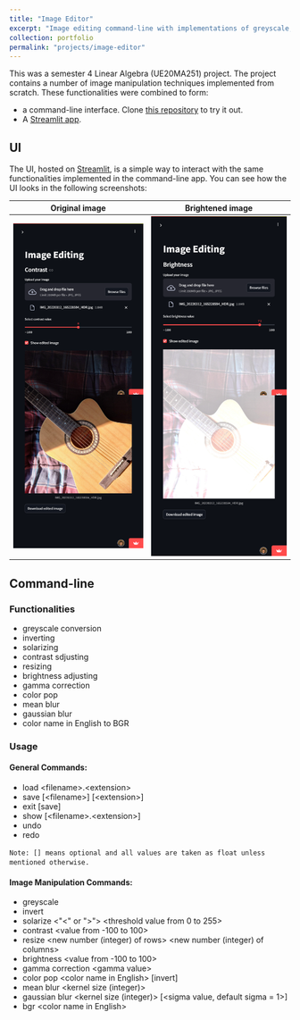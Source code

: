 ```yaml
---
title: "Image Editor"
excerpt: "Image editing command-line with implementations of greyscale, Gaussian blurring, masking based on colour range (HSV), etc. from scratch using OpenCV, NumPy, Pillow and Matplotlib."
collection: portfolio
permalink: "projects/image-editor"
---
```


This was a semester 4 Linear Algebra (UE20MA251) project.
The project contains a number of image manipulation techniques implemented from scratch.
These functionalities were combined to form:
- a command-line interface. Clone [this repository](https://github.com/ashishkulkarnii/image-editing-cli) to try it out.
- A [Streamlit app](https://image-editing.streamlit.app/).

## UI

The UI, hosted on [Streamlit](https://streamlit.io/), is a simple way to interact with the same functionalities implemented in the command-line app.
You can see how the UI looks in the following screenshots:

Original image | Brightened image
-- | --
![Original image](/images/image-editor-streamlit/1.png) | ![Brightness +73](/images/image-editor-streamlit/2.png)

## Command-line

### Functionalities

- greyscale conversion
- inverting
- solarizing
- contrast sdjusting
- resizing
- brightness adjusting
- gamma correction
- color pop
- mean blur
- gaussian blur
- color name in English to BGR

### Usage

#### General Commands:
* load &lt;filename>.&lt;extension>
* save [&lt;filename>] [&lt;extension>]
* exit [save]
* show [&lt;filename>.&lt;extension>]
* undo
* redo

`Note: [] means optional and all values are taken as float unless mentioned otherwise.`

#### Image Manipulation Commands:
* greyscale
* invert
* solarize &lt;"<" or ">"> &lt;threshold value from 0 to 255>
* contrast &lt;value from -100 to 100>
* resize &lt;new number (integer) of rows> &lt;new number (integer) of columns>
* brightness &lt;value from -100 to 100>
* gamma correction &lt;gamma value>
* color pop &lt;color name in English> [invert]
* mean blur &lt;kernel size (integer)>
* gaussian blur &lt;kernel size (integer)> [&lt;sigma value, default sigma = 1>]
* bgr &lt;color name in English>
